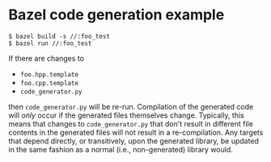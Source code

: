 # Bazel code generation example

    $ bazel build -s //:foo_test
    $ bazel run //:foo_test

If there are changes to

* `foo.hpp.template`
* `foo.cpp.template`
* `code_generator.py`

then `code_generator.py` will be re-run. Compilation of the generated code will
*only* occur if the generated files themselves change. Typically, this means
that changes to `code_generator.py` that don't result in different file
contents in the generated files will not result in a re-compilation. Any
targets that depend directly, or transitively, upon the generated library, be
updated in the same fashion as a normal (i.e., non-generated) library would.
